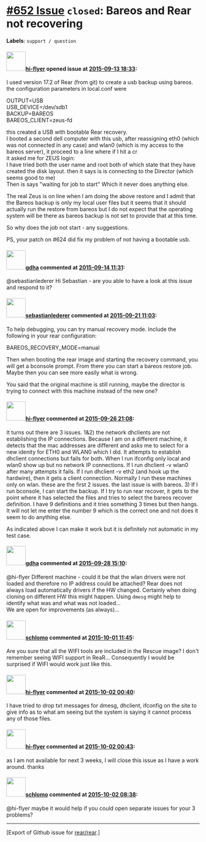 [\#652 Issue](https://github.com/rear/rear/issues/652) `closed`: Bareos and Rear not recovering
===============================================================================================

**Labels**: `support / question`

#### <img src="https://avatars.githubusercontent.com/u/4342834?v=4" width="50">[hi-flyer](https://github.com/hi-flyer) opened issue at [2015-09-13 18:33](https://github.com/rear/rear/issues/652):

I used version 17.2 of Rear (from git) to create a usb backup using
bareos. the configuration parameters in local.conf were

OUTPUT=USB  
USB\_DEVICE=/dev/sdb1  
BACKUP=BAREOS  
BAREOS\_CLIENT=zeus-fd

this created a USB with bootable Rear recovery.  
I booted a second dell computer with this usb, after reassigning eth0
(which was not connected in any case) and wlan0 (which is my access to
the bareos server), it proceed to a line where if I hit a cr  
it asked me for ZEUS login:  
I have tried both the user name and root both of which state that they
have created the disk layout. then it says is is connecting to the
Director (which seems good to me)  
Then is says "waiting for job to start" Which it never does anything
else.

The real Zeus is on line when I am doing the above restore and I admit
that the Bareos backup is only my local user files but it seems that it
should actually run the restore from bareos but I do not expect that the
operating system will be there as bareos backup is not set to provide
that at this time.

So why does the job not start - any suggestions.

PS, your patch on \#624 did fix my problem of not having a bootable usb.

#### <img src="https://avatars.githubusercontent.com/u/888633?u=cdaeb31efcc0048d3619651aa18dd4b76e636b21&v=4" width="50">[gdha](https://github.com/gdha) commented at [2015-09-14 11:31](https://github.com/rear/rear/issues/652#issuecomment-140045090):

@sebastianlederer Hi Sebastian - are you able to have a look at this
issue and respond to it?

#### <img src="https://avatars.githubusercontent.com/u/3583086?v=4" width="50">[sebastianlederer](https://github.com/sebastianlederer) commented at [2015-09-21 11:03](https://github.com/rear/rear/issues/652#issuecomment-141942309):

To help debugging, you can try manual recovery mode. Include the
following in your rear configuration:

BAREOS\_RECOVERY\_MODE=manual

Then when booting the rear image and starting the recovery command, you
will get a bconsole prompt. From there you can start a bareos restore
job. Maybe then you can see more easily what is wrong.

You said that the original machine is still running, maybe the director
is trying to connect with this machine instead of the new one?

#### <img src="https://avatars.githubusercontent.com/u/4342834?v=4" width="50">[hi-flyer](https://github.com/hi-flyer) commented at [2015-09-26 21:08](https://github.com/rear/rear/issues/652#issuecomment-143495794):

It turns out there are 3 issues. 1&2) the network dhclients are not
establishing the IP connections. Because I am on a different machine, it
detects that the mac addresses are different and asks me to select for a
new idenity for ETH0 and WLAN0 which I did. It attempts to establish
dhclient connections but fails for both. When I run ifconfig only local
and wlan0 show up but no network IP connections. If I run dhclient -v
wlan0 after many attempts it fails. If I run dhclient -v eth2 (and hook
up the hardwire), then it gets a client connection. Normally I run these
machines only on wlan. these are the first 2 issues. the last issue is
with bareos. 3) If I run bconsole, I can start the backup. If I try to
run rear recover, it gets to the point where it has selected the files
and tries to select the bareos recover definition. I have 9 definitions
and it tries something 3 times but then hangs. It will not let me enter
the number 9 which is the correct one and not does it seem to do
anything else.

As indicated above I can make it work but it is definitely not automatic
in my test case.

#### <img src="https://avatars.githubusercontent.com/u/888633?u=cdaeb31efcc0048d3619651aa18dd4b76e636b21&v=4" width="50">[gdha](https://github.com/gdha) commented at [2015-09-28 15:10](https://github.com/rear/rear/issues/652#issuecomment-143770460):

@hi-flyer Different machine - could it be that the wlan drivers were not
loaded and therefore no IP address could be attached? Rear does not
always load automatically drivers if the HW changed. Certainly when
doing cloning on different HW this might happen. Using `dmesg` might
help to identify what was and what was not loaded...  
We are open for improvements (as always)...

#### <img src="https://avatars.githubusercontent.com/u/101384?v=4" width="50">[schlomo](https://github.com/schlomo) commented at [2015-10-01 11:45](https://github.com/rear/rear/issues/652#issuecomment-144704556):

Are you sure that all the WIFI tools are included in the Rescue image? I
don't remember seeing WIFI support in ReaR... Consequently I would be
surprised if WIFI would work just like this.

#### <img src="https://avatars.githubusercontent.com/u/4342834?v=4" width="50">[hi-flyer](https://github.com/hi-flyer) commented at [2015-10-02 00:40](https://github.com/rear/rear/issues/652#issuecomment-144886414):

I have tried to drop txt messages for dmesg, dhclient, ifconfig on the
site to give info as to what am seeing but the system is saying it
cannot process any of those files.

#### <img src="https://avatars.githubusercontent.com/u/4342834?v=4" width="50">[hi-flyer](https://github.com/hi-flyer) commented at [2015-10-02 00:43](https://github.com/rear/rear/issues/652#issuecomment-144886593):

as I am not available for next 3 weeks, I will close this issue as I
have a work around. thanks

#### <img src="https://avatars.githubusercontent.com/u/101384?v=4" width="50">[schlomo](https://github.com/schlomo) commented at [2015-10-02 08:38](https://github.com/rear/rear/issues/652#issuecomment-144960470):

@hi-flyer maybe it would help if you could open separate issues for your
3 problems?

------------------------------------------------------------------------

\[Export of Github issue for
[rear/rear](https://github.com/rear/rear).\]

